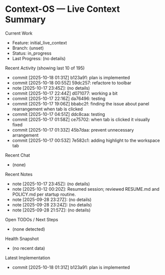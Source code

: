 # Context-OS — Live Context Summary

Current Work
- Feature: initial_live_context
- Branch: (unset)
- Status: in_progress
- Last Progress: (no details)

Recent Activity (showing last 10 of 195)
- commit [2025-10-18 01:31Z] b123a91: plan is implemented
- commit [2025-10-18 00:55Z] 59dc257: refactore to toolbar
- note [2025-10-17 23:45Z]: (no details)
- commit [2025-10-17 22:44Z] d071077: working a bit
- commit [2025-10-17 22:16Z] da76496: testing
- commit [2025-10-17 19:06Z] bbabc2f: finding the issue about panel rearrangement when tab is clicked
- commit [2025-10-17 04:51Z] ddc8caa: testing
- commit [2025-10-17 01:58Z] ce75702: when tab is clicked it visually fixed
- commit [2025-10-17 01:33Z] 45b7daa: prevent unnecessary arrangement
- commit [2025-10-17 00:53Z] 7e582c1: adding highlight to the workspace tab

Recent Chat
- (none)

Recent Notes
- note [2025-10-17 23:45Z]: (no details)
- note [2025-10-12 00:20Z]: Resumed session; reviewed RESUME.md and POLICY.md per startup routine.
- note [2025-09-28 23:27Z]: (no details)
- note [2025-09-28 23:24Z]: (no details)
- note [2025-09-28 21:57Z]: (no details)

Open TODOs / Next Steps
- (none detected)

Health Snapshot
- (no recent data)

Latest Implementation
- commit [2025-10-18 01:31Z] b123a91: plan is implemented
